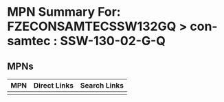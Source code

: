 



# MPN Summary For: FZECONSAMTECSSW132GQ > con-samtec : SSW-130-02-G-Q

## MPNs
  

|MPN|Direct Links|Search Links|
| :--- | :--- | :--- |
||||
